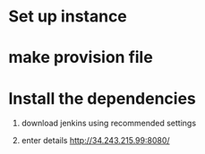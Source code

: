 # Set up instance

# make provision file

# Install the dependencies 

1) download jenkins using recommended settings

2) enter details http://34.243.215.99:8080/
